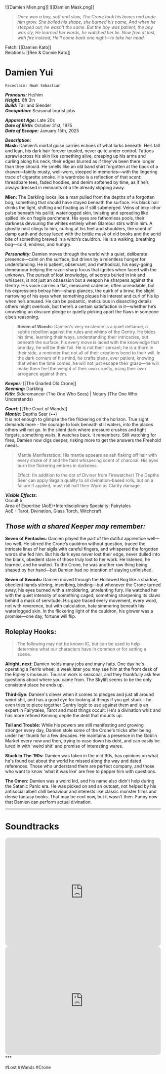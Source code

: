 ![[Damien Mien.png]] ![[Damien Mask.png]]  

> *Once was a boy, soft and slow,*
*The Crone took his bones and bade him grow.*
*She boiled his shape, she burned his name,*
*And when he stepped out, he wasn't the same.*
*But the boy was patient, the boy was sly,*
*He learned her words, he watched her lie.*
*Now free at last, with fire instead,*
*He'll come back one night—to take her head.*

Fetch: [[Damien Kato]]  
Relations: [[Ren & Connie Kato]]
# Damien Yui
	Faceclaim: Noah Sebastian  
***Pronouns:*** He/him  
***Height:*** 6ft 3in  
***Build:*** Tall and Slender  
***Occupation:*** Seasonal tourist jobs  

***Apparent Age:*** Late 20s  
***Date of Birth:*** October 31st, 1975  
***Date of Escape:*** January 15th, 2025  

***Description:***  
**Mask:** Damien’s mortal guise carries echoes of what lurks beneath. He’s tall and lean, his dark hair forever tousled, never quite under control. Tattoos sprawl across his skin like something alive, creeping up his arms and curling along his neck, their edges blurred as if they’ve been there longer than they should. He smells like an old band shirt forgotten at the back of a drawer—faintly musty, well-worn, steeped in memories—with the lingering trace of cigarette smoke. His wardrobe is a reflection of that scent: threadbare tees, faded hoodies, and denim softened by time, as if he’s always dressed in remnants of a life already slipping away.

**Mien:** The Darkling looks like a man pulled from the depths of a forgotten bog, something that should have stayed beneath the surface. His black hair drinks the light, shifting and floating as if still submerged. Veins of inky ichor pulse beneath his pallid, waterlogged skin, twisting and spreading like spilled ink on fragile parchment. His eyes are fathomless pools, their darkness devouring the whites entirely when Glamour stirs within him. A ghostly mist clings to him, curling at his feet and shoulders, the scent of damp earth and decay laced with the brittle musk of old books and the acrid bite of something brewed in a witch’s cauldron. He is a walking, breathing bog—cold, endless, and hungry.

***Personality:***
Damien moves through the world with a quiet, deliberate presence—calm on the surface, but driven by a relentless hunger for understanding. He is patient, observant, and methodical, his easy-going demeanour belying the razor-sharp focus that ignites when faced with the unknown. The pursuit of lost knowledge, of secrets buried in ink and whispers, is not just an obsession but a weapon he sharpens against the Gentry. His voice carries a flat, measured cadence, often unreadable, but his expressions betray him—sharp glances, the quirk of a brow, the slight narrowing of his eyes when something piques his interest and curl of his lip when he’s amused. He can be pedantic, meticulous in dissecting details others might overlook, but there’s a certain satisfaction in it—whether he’s unraveling an obscure pledge or quietly picking apart the flaws in someone else’s reasoning.

> **Seven of Wands:** Damien's very existence is a quiet defiance, a subtle rebellion against the rules and whims of the Gentry. He bides his time, learning their ways, understanding their intricacies, but beneath the surface, his every move is laced with the knowledge that one day, he will be their foil. He is not their servant; he is a thorn in their side, a reminder that not all of their creations bend to their will. In the dark corners of his mind, he crafts plans, ever patient, knowing that when the time comes, he will not just escape their grasp—he will make them feel the weight of their own cruelty, using their own arrogance against them.

***Keeper:*** [[The Gnarled Old Crone]]  
***Seeming:*** Darkling  
***Kith:*** Sideromancer (The One Who Sees) | Notary (The One Who Understands)  

***Court:*** [[The Court of Wands]]  
***Mantle:*** Depths Seer (••)  
It is not enough to glimpse the fire flickering on the horizon. True sight demands more - the courage to look beneath still waters, into the places others will not go. In the silent dark where pressure crushes and light forgets, something waits. It watches back. It remembers. Still watching for fires, Damien now digs deeper, risking more to get the answers the Freehold needs.
> 
> Mantle Manifestation: His mantle appears as ash flaking off hair with every shake of it and the faint whispering scent of charcoal. His eyes burn like flickering embers in darkness.
> 
> Effect: (In addition to the dot of Diviner from Firewatcher) The Depths Seer can apply 9again quality to all divination-based rolls, but on a failure if applied, must roll half their Wyrd as Clarity damage.

***Visible Effects:***  
Occult 5  
Area of Expertise (AoE)+Interdisciplinary Specialty: Fairytales  
AoE - Tarot, Divination, Glass Torch, Witchcraft  

## ***Those with a shared Keeper may remember:***

**Seven of Pentacles:** Damien played the part of the dutiful apprentice well—too well. He stirred the Crone’s cauldron without question, traced the intricate lines of her sigils with careful fingers, and whispered the forgotten words she fed him. But his dark eyes never lost their edge, never dulled into the blank, obedient stare of those truly lost to her work. He listened, he learned, and he waited. To the Crone, he was another raw thing being shaped by her hand—but Damien had no intention of staying unfinished.

**Seven of Swords:** Damien moved through the Hollowed Bog like a shadow, obedient hands stirring, inscribing, binding—but whenever the Crone turned away, his eyes burned with a smoldering, unrelenting fury. He watched her with the quiet intensity of something caged, something sharpening its claws behind a mask of servitude. His gaze traced every movement, every word, not with reverence, but with calculation, hate simmering beneath his waterlogged skin. In the flickering light of the cauldron, his glower was a promise—one day, fortune will flip.

## Roleplay Hooks:
> The following may not be known IC, but can be used to help determine what our characters have in common or for setting a scene.

**Alright, next:** Damien holds many jobs and many hats. One day he's operating a Ferris wheel, a week later you may see him at the front desk of the Ripley's museum. Tourism work is seasonal, and they thankfully ask few questions about where you came from. The Skylift seems to be the only consistent place he ends up.

**Third-Eye:** Damien's clever when it comes to pledges and just all around weird shit, and has a good eye for looking at things if you get stuck - he even tries to piece together Gentry logic to use against them and is an expert in Fairytales, Tarot and most things occult. He's a divination whiz and has more refined Kenning depite the debt that mounts up.

**Toil and Trouble:** While his powers are still manifesting and growing stronger every day, Damien stole some of the Crone's tricks after being under her thumb for a few decades. He maintains a presence in the Goblin Market every now and then, trying to ease down his debt, and can easily be lured in with 'weird shit' and promise of interesting wares.

**Stuck In The '90s:** Damien was taken in the mid 90s, has opinions on what he's found out about the world he missed along the way and dated references. Those who understand them are perfect company, and those who want to know 'what it was like' are free to pepper him with questions.

**The Omen:** Damien was a weird kid, and his name also didn't help during the Satanic Panic era. He was picked on and an outcast, not helped by his antisocial albeit chill behaviour and interests like classic monster films and dense fantasy books. That may be cool now, but it wasn't then. Funny now that Damien can perform actual divination.

---
# Soundtracks

<iframe style="border-radius:12px" src="https://open.spotify.com/embed/playlist/2itoF6UmgO7J3JimAK90e4?si=0IdLcPjKQ0GX4MkfCA4M1A_source=generator" width="100%" height="352" frameBorder="0" allowfullscreen="" allow="autoplay; clipboard-write; encrypted-media; fullscreen; picture-in-picture" loading="lazy"></iframe>

<iframe style="border-radius:12px" src="https://open.spotify.com/embed/playlist/2RFxQfKEIbbgZeryHNPGwy?si=qXyfTcSwQ_6rJ9ODH6_l_g_source=generator" width="100%" height="352" frameBorder="0" allowfullscreen="" allow="autoplay; clipboard-write; encrypted-media; fullscreen; picture-in-picture" loading="lazy"></iframe>  
***

#Lost #Wands #Crone
